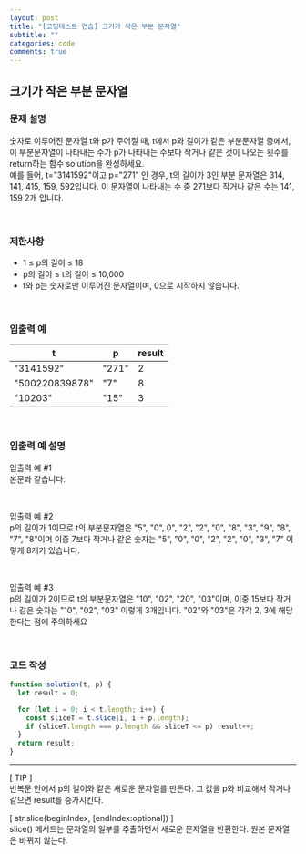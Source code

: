 ```yaml
---
layout: post
title: "[코딩테스트 연습] 크기가 작은 부분 문자열"
subtitle: ""
categories: code
comments: true
---
```


## 크기가 작은 부분 문자열

### 문제 설명

숫자로 이루어진 문자열 t와 p가 주어질 때, t에서 p와 길이가 같은 부분문자열 중에서, 이 부분문자열이 나타내는 수가 p가 나타내는 수보다 작거나 같은 것이 나오는 횟수를 return하는 함수 solution을 완성하세요.
<br>
예를 들어, t="3141592"이고 p="271" 인 경우, t의 길이가 3인 부분 문자열은 314, 141, 415, 159, 592입니다. 이 문자열이 나타내는 수 중 271보다 작거나 같은 수는 141, 159 2개 입니다.

<br>

### 제한사항

- 1 ≤ p의 길이 ≤ 18
- p의 길이 ≤ t의 길이 ≤ 10,000
- t와 p는 숫자로만 이루어진 문자열이며, 0으로 시작하지 않습니다.

<br>

### 입출력 예

| t              | p     | result |
| -------------- | ----- | ------ |
| "3141592"      | "271" | 2      |
| "500220839878" | "7"   | 8      |
| "10203"        | "15"  | 3      |

<br>

### 입출력 예 설명

입출력 예 #1<br>
본문과 같습니다.

<br>

입출력 예 #2<br>
p의 길이가 1이므로 t의 부분문자열은 "5", "0", 0", "2", "2", "0", "8", "3", "9", "8", "7", "8"이며 이중 7보다 작거나 같은 숫자는 "5", "0", "0", "2", "2", "0", "3", "7" 이렇게 8개가 있습니다.

<br>

입출력 예 #3<br>
p의 길이가 2이므로 t의 부분문자열은 "10", "02", "20", "03"이며, 이중 15보다 작거나 같은 숫자는 "10", "02", "03" 이렇게 3개입니다. "02"와 "03"은 각각 2, 3에 해당한다는 점에 주의하세요

<br>

### 코드 작성

```js
function solution(t, p) {
  let result = 0;

  for (let i = 0; i < t.length; i++) {
    const sliceT = t.slice(i, i + p.length);
    if (sliceT.length === p.length && sliceT <= p) result++;
  }
  return result;
}
```

<hr>

[ TIP ]<br>
반복문 안에서 p의 길이와 같은 새로운 문자열를 만든다. 그 값을 p와 비교해서 작거나 같으면 result를 증가시킨다.
<br>

[ str.slice(beginIndex, [endIndex:optional]) ]<br>
slice() 메서드는 문자열의 일부를 추출하면서 새로운 문자열을 반환한다. 원본 문자열은 바뀌지 않는다.
<br>
